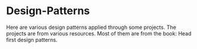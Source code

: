 # Design-Patterns
Here are various design patterns applied through some projects. The projects are from various resources. Most of them are from the book: Head first design patterns. 
